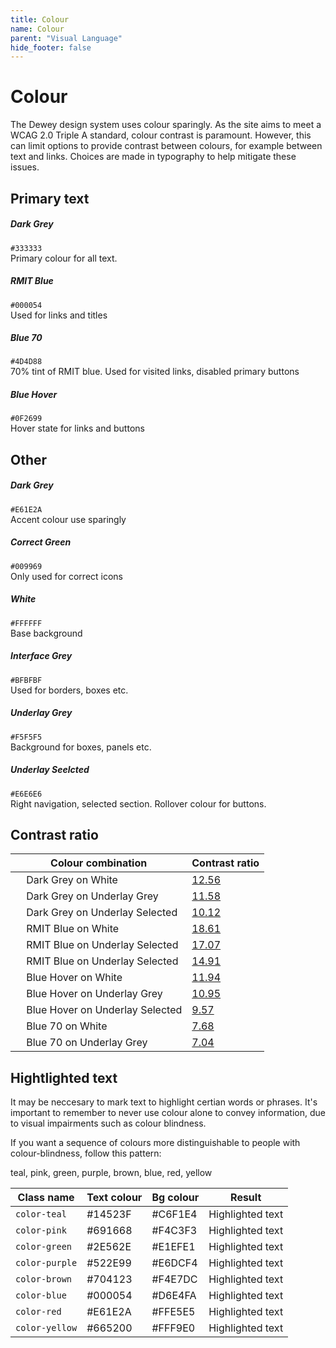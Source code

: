 ```yaml
---
title: Colour
name: Colour
parent: "Visual Language"
hide_footer: false
---
```

<h1 class="margin-top-zero">Colour</h1>
<p class="lead">The Dewey design system uses colour sparingly. As the site aims to meet a WCAG 2.0 Triple A standard, colour contrast is paramount. However, this can limit options to provide contrast between colours, for example between text and links. Choices are made in typography to help mitigate these issues.</p>
<h2>Primary text</h2>
<!-- START row -->
<div class="row margin-top-lg">
	<div class="col-md-6">
		<!-- START swatch left -->
		<div class="swatch">
			<div class="colour colour-dark-grey"></div>
			<div class="description">
				<h5>Dark Grey</h5>
				<p class="small">
					<code>#333333</code><br />Primary colour for all text.
				</p>
			</div>
		</div>
		<!-- END swatch left -->
	</div>
	<div class="col-md-6"> 
		<!-- START swatch right -->
		<div class="swatch">
			<div class="colour colour-rmit-blue"></div>
			<div class="description">
				<h5>RMIT Blue</h5>
				<p class="small">
					<code>#000054</code><br />Used for links and titles
				</p>
			</div>
		</div>
	</div>
</div>
<!-- END row -->
<!-- START row -->
<div class="row">
	<div class="col-md-6">
		<!-- START swatch left -->
		<div class="swatch">
			<div class="colour colour-blue-70"></div>
			<div class="description">
				<h5>Blue 70</h5>
				<p class="small">
					<code>#4D4D88</code><br />70% tint of RMIT blue. Used for visited links, disabled primary buttons
				</p>
			</div>
		</div>
		<!-- END swatch left -->
	</div>
	<div class="col-md-6"> 
		<!-- START swatch right -->
		<div class="swatch">
			<div class="colour colour-blue-hover"></div>
			<div class="description">
				<h5>Blue Hover</h5>
				<p class="small">
					<code>#0F2699</code><br />Hover state for links and buttons
				</p>
			</div>
		</div>
		<!-- END swatch right -->
	</div>
</div>
<!-- END row -->
<h2>Other</h2>
<!-- START row -->
<div class="row margin-top-lg">
	<div class="col-md-6">
		<!-- START swatch left -->
		<div class="swatch">
			<div class="colour colour-rmit-red"></div>
			<div class="description">
				<h5>Dark Grey</h5>
				<p class="small">
					<code>#E61E2A</code><br />Accent colour use sparingly
				</p>
			</div>
		</div>
		<!-- END swatch left -->
	</div>
	<div class="col-md-6"> 
		<!-- START swatch right -->
		<div class="swatch">
			<div class="colour colour-correct-green"></div>
			<div class="description">
				<h5>Correct Green</h5>
				<p class="small">
					<code>#009969</code><br />Only used for correct icons
				</p>
			</div>
		</div>
		<!-- END swatch right -->
	</div>
</div>
<!-- END row -->
<!-- START row -->
<div class="row">
	<div class="col-md-6">
		<!-- START swatch left -->
		<div class="swatch">
			<div class="colour colour-white"></div>
			<div class="description">
				<h5>White</h5>
				<p class="small">
					<code>#FFFFFF</code><br />Base background
				</p>
			</div>
		</div>
		<!-- END swatch left -->
	</div>
	<div class="col-md-6"> 
		<!-- START swatch right -->
		<div class="swatch">
			<div class="colour colour-interface-grey"></div>
			<div class="description">
				<h5>Interface Grey</h5>
				<p class="small">
					<code>#BFBFBF</code><br />Used for borders, boxes etc.
				</p>
			</div>
		</div>
		<!-- END swatch right -->
	</div>
</div>
<!-- END row -->
<!-- START row -->
<div class="row">
	<div class="col-md-6">
		<!-- START swatch left -->
		<div class="swatch">
			<div class="colour colour-underlay-grey"></div>
			<div class="description">
				<h5>Underlay Grey</h5>
				<p class="small">
					<code>#F5F5F5</code><br />Background for boxes, panels etc.
				</p>
			</div>
		</div>
		<!-- END swatch left -->
	</div>
	<div class="col-md-6"> 
		<!-- START swatch right -->
		<div class="swatch">
			<div class="colour colour-underlay-selected"></div>
			<div class="description">
				<h5>Underlay Seelcted</h5>
				<p class="small">
					<code>#E6E6E6</code><br />Right navigation, selected section. Rollover colour for buttons.
				</p>
			</div>
		</div>
		<!-- END swatch right -->
	</div>
</div>
<!-- END row -->
<h2>Contrast ratio</h2>
<div class="table-responsive">
<table class="table table-striped">
<thead>
<tr>
	<th>Colour combination</th>
	<th>Contrast ratio</th>
</tr>
</thead>
<tbody>
<tr>
	<td>
		<span class="colour-sm colour-dark-grey">&nbsp;</span>
		<span class="colour-sm colour-white">&nbsp;</span>
		Dark Grey on White</td>
	<td><a href="https://www.siegemedia.com/contrast-ratio#%23333333-on-white">12.56</a></td>
</tr>
<tr>
	<td>
		<span class="colour-sm colour-dark-grey">&nbsp;</span>
		<span class="colour-sm colour-underlay-grey">&nbsp;</span>
		Dark Grey on Underlay Grey</td>
	<td><a href="https://www.siegemedia.com/contrast-ratio#%23333333-on-%23f5f5f5">11.58</a></td>
</tr>
<tr>
	<td>
		<span class="colour-sm colour-dark-grey">&nbsp;</span>
		<span class="colour-sm colour-underlay-selected">&nbsp;</span>
		Dark Grey on Underlay Selected</td>
	<td><a href="https://www.siegemedia.com/contrast-ratio#%23333333-on-%23E6E6E6">10.12</a></td>
</tr>
<!--
<tr>
	<td>
		<span class="colour-sm colour-text-alt">&nbsp;</span>
		<span class="colour-sm colour-white">&nbsp;</span>
		Text Alt on White</td>
	<td><a href="https://www.siegemedia.com/contrast-ratio#%23525252-on-white">7.81</a></td>
</tr>
<tr>
	<td>
		<span class="colour-sm colour-text-alt">&nbsp;</span>
		<span class="colour-sm colour-underlay-grey">&nbsp;</span>
		Text Alt on Underlay Selected</td>
	<td><a href="https://www.siegemedia.com/contrast-ratio#%23525252-on-%23f5f5f5">7.16</a></td>
</tr>
-->
<tr>
	<td>
		<span class="colour-sm colour-rmit-blue">&nbsp;</span>
		<span class="colour-sm colour-white">&nbsp;</span>
		RMIT Blue on White</td>
	<td><a href="https://www.siegemedia.com/contrast-ratio#%23000054-on-white">18.61</a></td>
</tr>
<tr>
	<td>
		<span class="colour-sm colour-rmit-blue">&nbsp;</span>
		<span class="colour-sm colour-underlay-grey">&nbsp;</span>
		RMIT Blue on Underlay Selected</td>
	<td><a href="https://www.siegemedia.com/contrast-ratio#%23000054-on-%23f5f5f5">17.07</a></td>
</tr> 
	<tr>
	<td>
		<span class="colour-sm colour-rmit-blue">&nbsp;</span>
		<span class="colour-sm colour-underlay-selected">&nbsp;</span>
		RMIT Blue on Underlay Selected</td>
	<td><a href="https://www.siegemedia.com/contrast-ratio#%23000054-on-%23E6E6E6">14.91</a></td>
</tr>
<!-- -->
<tr>
	<td>
		<span class="colour-sm colour-blue-hover">&nbsp;</span>
		<span class="colour-sm colour-white">&nbsp;</span>
		Blue Hover on White</td>
	<td><a href="https://www.siegemedia.com/contrast-ratio#%230F2699-on-white">11.94</a></td>
</tr>
<tr>
	<td>
		<span class="colour-sm colour-blue-hover">&nbsp;</span>
		<span class="colour-sm colour-underlay-grey">&nbsp;</span>
		Blue Hover on Underlay Grey</td>
	<td><a href="https://www.siegemedia.com/contrast-ratio#%230F2699-on-%23f5f5f5">10.95</a></td>
</tr> 
<tr>
	<td>
		<span class="colour-sm colour-blue-hover">&nbsp;</span>
		<span class="colour-sm colour-underlay-selected">&nbsp;</span>
		Blue Hover on Underlay Selected</td>
	<td><a href="https://www.siegemedia.com/contrast-ratio#%230F2699-on-%23E6E6E6">9.57</a></td>
</tr> 
<!-- -->
<tr>
	<td>
		<span class="colour-sm colour-blue-70">&nbsp;</span>
		<span class="colour-sm colour-white">&nbsp;</span>
		Blue 70 on White</td>
	<td><a href="https://www.siegemedia.com/contrast-ratio#%234D4D88-on-white">7.68</a></td>
</tr>
<tr>
	<td>
		<span class="colour-sm colour-blue-70">&nbsp;</span>
		<span class="colour-sm colour-underlay-grey">&nbsp;</span>
		Blue 70 on Underlay Grey</td>
	<td><a href="https://www.siegemedia.com/contrast-ratio#%234D4D88-on-%23f5f5f5">7.04</a></td>
</tr> 
</tbody>
</table>
</div>
<h2>Hightlighted text</h2>
<p>It may be neccesary to mark text to highlight certian words or phrases. It's important to remember to never use colour alone to convey information, due to visual impairments such as colour blindness.</p>
<p>If you want a sequence of colours more distinguishable to people with colour-blindness, follow this pattern:</p>
<p><span class="color-teal">teal</span>, <span class="color-pink">pink</span>, <span class="color-green">green</span>, <span class="color-purple">purple</span>, <span class="color-brown">brown</span>, <span class="color-blue">blue</span>, <span class="color-red">red</span>, <span class="color-yellow">yellow</span></p>
<div class="table-responsive">
<table class="table table-striped">
<thead>
<tr>
	<th>Class name</th>
	<th>Text colour</th>
	<th>Bg colour</th>
	<th>Result</th>
</tr>
</thead>
<tbody>
<tr>
	<td><code>color-teal</code></td>
	<td>#14523F</td>
	<td>#C6F1E4</td>
	<td><span class="color-teal">Highlighted text</span></td>
</tr>
<tr>
	<td><code>color-pink</code></td>
	<td>#691668</td>
	<td>#F4C3F3</td>
	<td><span class="color-pink">Highlighted text</span></td>
</tr>
<tr>
	<td><code>color-green</code></td>
	<td>#2E562E</td>
	<td>#E1EFE1</td>
	<td><span class="color-green">Highlighted text</span></td>
</tr>
<tr>
	<td><code>color-purple</code></td>
	<td>#522E99</td>
	<td>#E6DCF4</td>
	<td><span class="color-purple">Highlighted text</span></td>
</tr>
<tr>
	<td><code>color-brown</code></td>
	<td>#704123</td>
	<td>#F4E7DC</td>
	<td><span class="color-brown">Highlighted text</span></td>
</tr>
<tr>
	<td><code>color-blue</code></td>
	<td>#000054</td>
	<td>#D6E4FA</td>
	<td><span class="color-blue">Highlighted text</span></td>
</tr>
<tr>
	<td><code>color-red</code></td>
	<td>#E61E2A</td>
	<td>#FFE5E5</td>
	<td><span class="color-red">Highlighted text</span></td>
</tr>
<tr>
	<td><code>color-yellow</code></td>
	<td>#665200</td>
	<td>#FFF9E0</td>
	<td><span class="color-yellow">Highlighted text</span></td>
</tr>
</tbody>
</table>
</div>